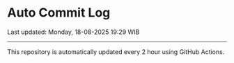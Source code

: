 # Auto Commit Log

Last updated: Monday, 18-08-2025 19:29 WIB

---

This repository is automatically updated every 2 hour using GitHub Actions.
